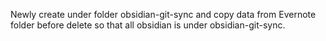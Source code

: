 Newly create under folder obsidian-git-sync and copy data from Evernote folder before delete so that all obsidian is under obsidian-git-sync.